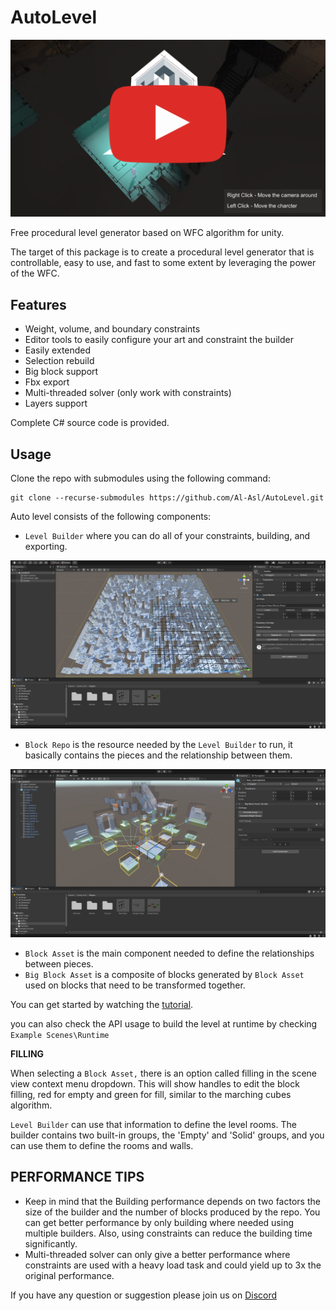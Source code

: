 # AutoLevel

[![Autolevel Trailer](documentation/images/trailer.png)](https://www.youtube.com/watch?v=94toUiUJqB8 "Autolevel Trailer")

Free procedural level generator based on WFC algorithm for unity.

The target of this package is to create a procedural level generator that is controllable, easy to use, and fast to some extent by leveraging the power of the WFC.

## Features
* Weight, volume, and boundary constraints
* Editor tools to easily configure your art and constraint the builder
* Easily extended
* Selection rebuild
* Big block support
* Fbx export
* Multi-threaded solver (only work with constraints)
* Layers support

Complete C# source code is provided.

## Usage

Clone the repo with submodules using the following command:
```
git clone --recurse-submodules https://github.com/Al-Asl/AutoLevel.git
```
Auto level consists of the following components:

* `Level Builder` where you can do all of your constraints, building, and exporting.
<img src="documentation/images/levelBuilder.png" width="900px"/>

* `Block Repo` is the resource needed by the `Level Builder` to run, it basically contains the pieces and the relationship between them.
<img src="documentation/images/blockrepo.png" width="900px"/>

* `Block Asset` is the main component needed to define the relationships between pieces.
* `Big Block Asset` is a composite of blocks generated by `Block Asset` used on blocks that need to be transformed together.

You can get started by watching the [tutorial](https://www.youtube.com/watch?v=1-M3W0y42L4).

you can also check the API usage to build the level at runtime by checking `Example Scenes\Runtime`

**FILLING**

When selecting a `Block Asset,` there is an option called filling in the scene view context menu dropdown. This will show handles to edit the block filling, red for empty and green for fill, similar to the marching cubes algorithm.

`Level Builder` can use that information to define the level rooms. The builder contains two built-in groups, the 'Empty' and 'Solid' groups, and you can use them to define the rooms and walls.

## PERFORMANCE TIPS

* Keep in mind that the Building performance depends on two factors the size of the builder and the number of blocks produced by the repo. You can get better performance by only building where needed using multiple builders. Also, using constraints can reduce the building time significantly.
* Multi-threaded solver can only give a better performance where constraints are used with a heavy load task and could yield up to 3x the original performance.

If you have any question or suggestion please join us on [Discord](https://discord.gg/7DWZAQUh)